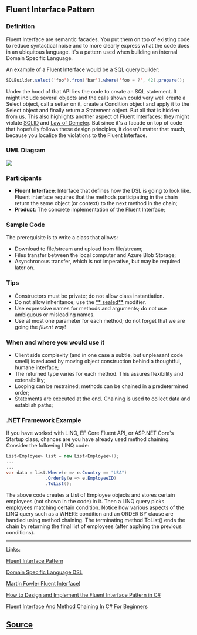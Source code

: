 ## Fluent Interface Pattern

### Definition

Fluent Interface are semantic facades. You put them on top of existing code to reduce syntactical noise and to more
clearly express what the code does in an ubiquitous language. It's a pattern used when building an internal Domain
Specific Language.

An example of a Fluent Interface would be a SQL query builder:

```java
SQLBuilder.select('foo').from('bar').where('foo = ?', 42).prepare();
```

Under the hood of that API lies the code to create an SQL statement. It might include several objects and the calls
shown could very well create a Select object, call a setter on it, create a Condition object and apply it to the Select
object and finally return a Statement object. But all that is hidden from us. This also highlights another aspect of
Fluent Interfaces: they might violate [SOLID](http://en.wikipedia.org/wiki/SOLID_%28object-oriented_design%29)
and [Law of Demeter](http://en.wikipedia.org/wiki/Law_of_Demeter). But since it's a facade on top of code that hopefully
follows these design principles, it doesn't matter that much, because you localize the violations to the Fluent
Interface.

### UML Diagram

![](https://d2z1ksq6nul58p.cloudfront.net/sites/default/files/styles/full/public/images/blog/Design%20and%20implement%20Fluent%20Interface%20pattern%20in%20C%23%20-%20Dimitrie%20Tataru%20-%20ASSIST%20Software.jpg?itok=8a-mz48v)

### Participants

- **Fluent Interface**: Interface that defines how the DSL is going to look like. Fluent interface requires that the
  methods participating in the chain return the same object (or context) to the next method in the chain;
- **Product**: The concrete implementation of the Fluent Interface;

### Sample Code

The prerequisite is to write a class that allows:

- Download to file/stream and upload from file/stream;
- Files transfer between the local computer and Azure Blob Storage;
- Asynchronous transfer, which is not imperative, but may be required later on.

### Tips

- Constructors must be private; do not allow class instantiation.
- Do not allow inheritance; use the [**
  sealed**](https://docs.microsoft.com/en-us/dotnet/csharp/language-reference/keywords/sealed) modifier.
- Use expressive names for methods and arguments; do not use ambiguous or misleading names.
- Use at most one parameter for each method; do not forget that we are going the _fluent way_!

### When and where you would use it

- Client side complexity (and in one case a subtle, but unpleasant code smell) is reduced by moving object construction
  behind a thoughtful, humane interface;
- The returned type varies for each method. This assures flexibility and extensibility;
- Looping can be restrained; methods can be chained in a predetermined order;
- Statements are executed at the end. Chaining is used to collect data and establish paths;

### .NET Framework Example

If you have worked with LINQ, EF Core Fluent API, or ASP.NET Core's Startup class, chances are you have already used
method chaining. Consider the following LINQ code:

```cs
List<Employee> list = new List<Employee>();
...
...
var data = list.Where(e => e.Country == "USA")
               .OrderBy(e => e.EmployeeID)
               .ToList();

```

The above code creates a List of Employee objects and stores certain employees (not shown in the code) in it. Then a
LINQ query picks employees matching certain condition. Notice how various aspects of the LINQ query such as a WHERE
condition and an ORDER BY clause are handled using method chaining. The terminating method ToList() ends the chain by
returning the final list of employees (after applying the previous conditions).

---

Links:

[Fluent Interface Pattern](https://www.codeproject.com/Articles/5326456/Fluent-Interface-Pattern-in-Csharp-With-Inheritanc)

[Domain Specific Language DSL](https://www.jetbrains.com/mps/concepts/domain-specific-languages/)

[Martin Fowler Fluent Interface](https://martinfowler.com/bliki/FluentInterface.html))

[How to Design and Implement the Fluent Interface Pattern in C#](https://assist-software.net/blog/how-design-and-implement-fluent-interface-pattern-c)

[Fluent Interface And Method Chaining In C# For Beginners](http://www.binaryintellect.net/articles/41e7744a-e2ca-49b9-bd36-76e81d0277ae.aspx)

[Source](https://github.com/edward-teixeira/design-patterns/tree/master/src/FluentInterfacePattern)
---

